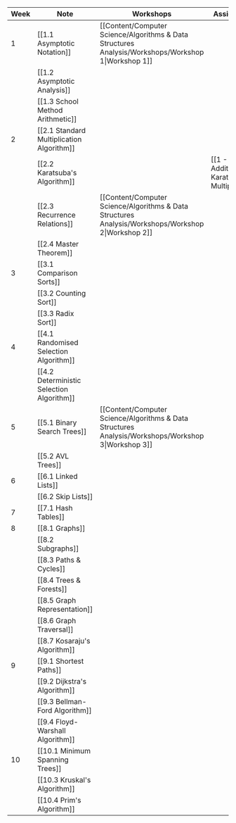 
| Week | Note                                      | Workshops                                                                                           | Assignments                                        | Quizzes                 |
| ---- | ----------------------------------------- | --------------------------------------------------------------------------------------------------- | -------------------------------------------------- | ----------------------- |
| 1    | [[1.1 Asymptotic Notation]]               | [[Content/Computer Science/Algorithms & Data Structures Analysis/Workshops/Workshop 1\|Workshop 1]] |                                                    |                         |
|      | [[1.2 Asymptotic Analysis]]               |                                                                                                     |                                                    |                         |
|      | [[1.3 School Method Arithmetic]]          |                                                                                                     |                                                    | [[Integer Arithmetic]]  |
| 2    | [[2.1 Standard Multiplication Algorithm]] |                                                                                                     |                                                    |                         |
|      | [[2.2 Karatsuba's Algorithm]]             |                                                                                                     | [[1 - School Addition + Karatsuba Multiplication]] |                         |
|      | [[2.3 Recurrence Relations]]              | [[Content/Computer Science/Algorithms & Data Structures Analysis/Workshops/Workshop 2\|Workshop 2]] |                                                    |                         |
|      | [[2.4 Master Theorem]]                    |                                                                                                     |                                                    |                         |
| 3    | [[3.1 Comparison Sorts]]                  |                                                                                                     |                                                    | [[Linear Time Sorting]] |
|      | [[3.2 Counting Sort]]                     |                                                                                                     |                                                    |                         |
|      | [[3.3 Radix Sort]]                        |                                                                                                     |                                                    |                         |
| 4    | [[4.1 Randomised Selection Algorithm]]    |                                                                                                     |                                                    |                         |
|      | [[4.2 Deterministic Selection Algorithm]] |                                                                                                     |                                                    |                         |
| 5    | [[5.1 Binary Search Trees]]               | [[Content/Computer Science/Algorithms & Data Structures Analysis/Workshops/Workshop 3\|Workshop 3]] |                                                    |                         |
|      | [[5.2 AVL Trees]]                         |                                                                                                     |                                                    |                         |
| 6    | [[6.1 Linked Lists]]                      |                                                                                                     |                                                    |                         |
|      | [[6.2 Skip Lists]]                        |                                                                                                     |                                                    |                         |
| 7    | [[7.1 Hash Tables]]                       |                                                                                                     |                                                    |                         |
| 8    | [[8.1 Graphs]]                            |                                                                                                     |                                                    |                         |
|      | [[8.2 Subgraphs]]                         |                                                                                                     |                                                    |                         |
|      | [[8.3 Paths & Cycles]]                    |                                                                                                     |                                                    |                         |
|      | [[8.4 Trees & Forests]]                   |                                                                                                     |                                                    |                         |
|      | [[8.5 Graph Representation]]              |                                                                                                     |                                                    |                         |
|      | [[8.6 Graph Traversal]]                   |                                                                                                     |                                                    |                         |
|      | [[8.7 Kosaraju's Algorithm]]              |                                                                                                     |                                                    |                         |
| 9    | [[9.1 Shortest Paths]]                    |                                                                                                     |                                                    |                         |
|      | [[9.2 Dijkstra's Algorithm]]              |                                                                                                     |                                                    |                         |
|      | [[9.3 Bellman-Ford Algorithm]]            |                                                                                                     |                                                    |                         |
|      | [[9.4 Floyd-Warshall Algorithm]]          |                                                                                                     |                                                    |                         |
| 10   | [[10.1 Minimum Spanning Trees]]           |                                                                                                     |                                                    |                         |
|      | [[10.3 Kruskal's Algorithm]]              |                                                                                                     |                                                    |                         |
|      | [[10.4 Prim's Algorithm]]                 |                                                                                                     |                                                    |                         |

